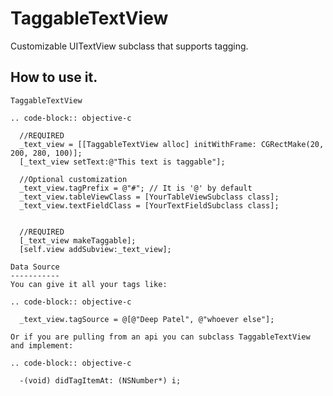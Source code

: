 TaggableTextView
================

Customizable UITextView subclass that supports tagging.



How to use it.
--------------

``TaggableTextView``
````````````````````
.. code-block:: objective-c

  //REQUIRED
  _text_view = [[TaggableTextView alloc] initWithFrame: CGRectMake(20, 200, 280, 100)];
  [_text_view setText:@"This text is taggable"];
  
  //Optional customization
  _text_view.tagPrefix = @"#"; // It is '@' by default 
  _text_view.tableViewClass = [YourTableViewSubclass class];
  _text_view.textFieldClass = [YourTextFieldSubclass class];
  
  
  //REQUIRED
  [_text_view makeTaggable];
  [self.view addSubview:_text_view];

Data Source
-----------
You can give it all your tags like:

.. code-block:: objective-c

  _text_view.tagSource = @[@"Deep Patel", @"whoever else"];
  
Or if you are pulling from an api you can subclass TaggableTextView and implement:

.. code-block:: objective-c

  -(void) didTagItemAt: (NSNumber*) i;
